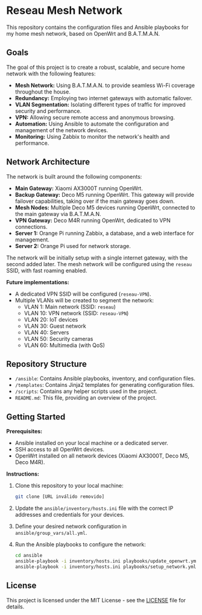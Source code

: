 # Reseau Mesh Network

This repository contains the configuration files and Ansible playbooks for my home mesh network, based on OpenWrt and B.A.T.M.A.N.

## Goals

The goal of this project is to create a robust, scalable, and secure home network with the following features:

*   **Mesh Network:** Using B.A.T.M.A.N. to provide seamless Wi-Fi coverage throughout the house.
*   **Redundancy:** Employing two internet gateways with automatic failover.
*   **VLAN Segmentation:** Isolating different types of traffic for improved security and performance.
*   **VPN:** Allowing secure remote access and anonymous browsing.
*   **Automation:** Using Ansible to automate the configuration and management of the network devices.
*   **Monitoring:** Using Zabbix to monitor the network's health and performance.

## Network Architecture

The network is built around the following components:

*   **Main Gateway:** Xiaomi AX3000T running OpenWrt.
*   **Backup Gateway:** Deco M5 running OpenWrt. This gateway will provide failover capabilities, taking over if the main gateway goes down.
*   **Mesh Nodes:** Multiple Deco M5 devices running OpenWrt, connected to the main gateway via B.A.T.M.A.N.
*   **VPN Gateway:** Deco M4R running OpenWrt, dedicated to VPN connections.
*   **Server 1:** Orange Pi running Zabbix, a database, and a web interface for management.
*   **Server 2:** Orange Pi used for network storage.

The network will be initially setup with a single internet gateway, with the second added later. The mesh network will be configured using the `reseau` SSID, with fast roaming enabled.

**Future implementations:**

*   A dedicated VPN SSID will be configured (`reseau-VPN`).
*   Multiple VLANs will be created to segment the network:
    *   VLAN 1: Main network (SSID: `reseau`)
    *   VLAN 10: VPN network (SSID: `reseau-VPN`)
    *   VLAN 20: IoT devices
    *   VLAN 30: Guest network
    *   VLAN 40: Servers
    *   VLAN 50: Security cameras
    *   VLAN 60: Multimedia (with QoS)

## Repository Structure

*   `/ansible`: Contains Ansible playbooks, inventory, and configuration files.
*   `/templates`: Contains Jinja2 templates for generating configuration files.
*   `/scripts`: Contains any helper scripts used in the project.
*   `README.md`: This file, providing an overview of the project.

## Getting Started

**Prerequisites:**

*   Ansible installed on your local machine or a dedicated server.
*   SSH access to all OpenWrt devices.
*   OpenWrt installed on all network devices (Xiaomi AX3000T, Deco M5, Deco M4R).

**Instructions:**

1.  Clone this repository to your local machine:

    ```bash
    git clone [URL inválido removido]
    ```

2.  Update the `ansible/inventory/hosts.ini` file with the correct IP addresses and credentials for your devices.

3.  Define your desired network configuration in `ansible/group_vars/all.yml`.

4.  Run the Ansible playbooks to configure the network:

    ```bash
    cd ansible
    ansible-playbook -i inventory/hosts.ini playbooks/update_openwrt.yml --ask-pass
    ansible-playbook -i inventory/hosts.ini playbooks/setup_network.yml --ask-pass
    ```

## License

This project is licensed under the MIT License - see the [LICENSE](LICENSE) file for details.
